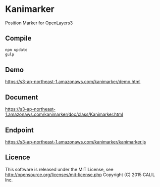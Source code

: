 # Kanimarker
Position Marker for OpenLayers3

## Compile

```bash
npm update
gulp
```

## Demo

https://s3-ap-northeast-1.amazonaws.com/kanimarker/demo.html

## Document

https://s3-ap-northeast-1.amazonaws.com/kanimarker/doc/class/Kanimarker.html

## Endpoint

https://s3-ap-northeast-1.amazonaws.com/kanimarker/kanimarker.js

## Licence

This software is released under the MIT License, see http://opensource.org/licenses/mit-license.php
Copyright (C) 2015 CALIL Inc.